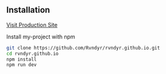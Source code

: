 ## Installation
[Visit Production Site](https://rvndyr.com/)

Install my-project with npm

```bash
git clone https://github.com/Rvndyr/rvndyr.github.io.git
cd rvndyr.github.io
npm install
npm run dev